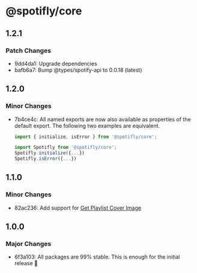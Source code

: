 # @spotifly/core

## 1.2.1

### Patch Changes

- 9dd4da1: Upgrade dependencies
- bafb6a7: Bump @types/spotify-api to 0.0.18 (latest)

## 1.2.0

### Minor Changes

- 7b4ce4c: All named exports are now also available as properties of the default export. The following two examples are equivalent.

  ```ts
  import { initialize, isError } from '@spotifly/core';
  ```

  ```ts
  import Spotifly from '@spotifly/core';
  Spotifly.initialize({...})
  Spotifly.isError({...})
  ```

## 1.1.0

### Minor Changes

- 82ac236: Add support for [Get Playlist Cover Image](https://developer.spotify.com/documentation/web-api/reference/#/operations/get-playlist-cover)

## 1.0.0

### Major Changes

- 6f3a103: All packages are 99% stable. This is enough for the initial release 🎉
